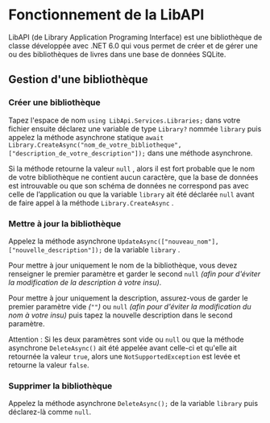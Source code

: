 ﻿# Fonctionnement de la LibAPI

LibAPI (de Library Application Programing Interface) est une bibliothèque de classe développée avec .NET 6.0 qui vous permet de créer et de gérer une ou des bibliothèques de livres dans une base de données SQLite.

## Gestion d'une bibliothèque 


### Créer une bibliothèque

Tapez l'espace de nom `using LibApi.Services.Libraries;` dans votre fichier ensuite déclarez une variable de type `Library?` nommée `library`  puis appelez la méthode asynchrone statique `await Library.CreateAsync("nom_de_votre_bibliotheque", ["description_de_votre_description"]);` dans une méthode asynchrone.

Si la méthode retourne la valeur `null` , alors il est fort probable que le nom de votre bibliothèque ne contient aucun caractère, que la base de données est introuvable   ou que son schéma de données ne correspond pas avec celle de l’application ou que la variable `library` ait été déclarée `null` avant de faire appel à la méthode `Library.CreateAsync` .


### Mettre à jour la bibliothèque

Appelez la méthode asynchrone `UpdateAsync(["nouveau_nom"], ["nouvelle_description"]);` de la variable `library` .

Pour mettre à jour uniquement le nom de la bibliothèque, vous devez renseigner le premier paramètre et garder le second `null` *(afin pour d'éviter la modification de la description à votre insu)*.

Pour mettre à jour uniquement la description, assurez-vous de garder le premier paramètre vide *(`""`)* ou `null` *(afin pour d'éviter la modification du nom à votre insu)* puis tapez la nouvelle description dans le second paramètre.

Attention : Si les deux paramètres sont vide ou `null` ou que la méthode asynchrone `DeleteAsync()` ait été appelée avant celle-ci et qu'elle ait retournée la valeur `true`, alors une `NotSupportedException` est levée et retourne la valeur `false`.



### Supprimer la bibliothèque 

Appelez la méthode asynchrone `DeleteAsync();` de la variable `library` puis déclarez-là comme `null`.
